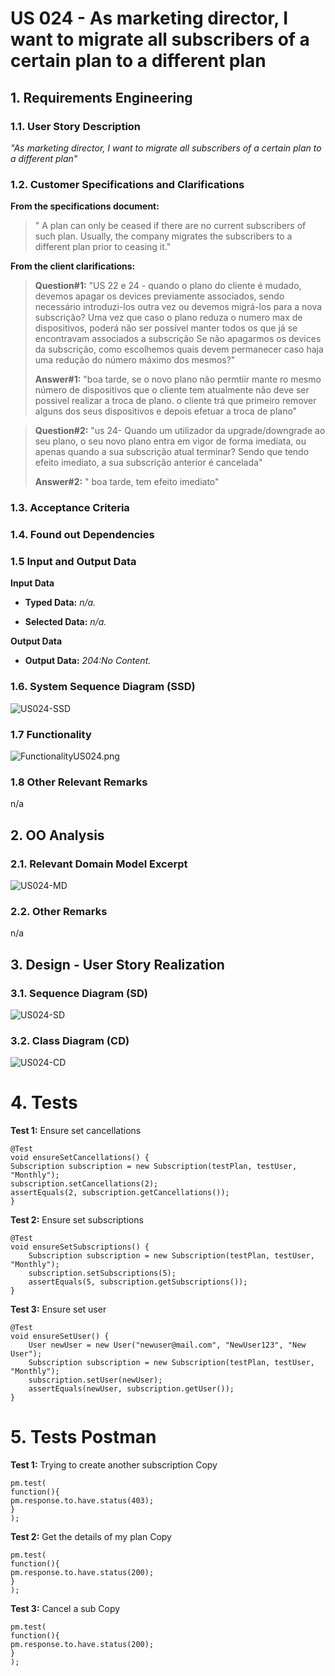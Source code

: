 # US 024 - As marketing director, I want to migrate all subscribers of a certain plan to a different plan


## 1. Requirements Engineering

### 1.1. User Story Description

*"As marketing director, I want to migrate all subscribers of a certain plan to a different plan"*

### 1.2. Customer Specifications and Clarifications 

**From the specifications document:**

> " A plan can only be ceased if there are no current
subscribers of such plan. Usually, the company migrates the subscribers to a different plan prior to ceasing
it."

**From the client clarifications:**

> **Question#1:** "US 22 e 24 -  quando o plano do cliente é mudado, devemos apagar os devices previamente associados, sendo necessário introduzi-los outra vez ou devemos migrá-los para a nova subscrição? Uma vez que caso o plano reduza o numero max de dispositivos, poderá não ser possível manter todos os que já se encontravam associados a subscrição Se não apagarmos os devices da subscrição, como escolhemos quais devem permanecer caso haja uma redução do número máximo dos mesmos?"
>
> **Answer#1:** "boa tarde,
se o novo plano não permtiir mante ro mesmo número de dispositivos que o cliente tem atualmente não deve ser possivel realizar a troca de plano. o cliente trá que primeiro remover alguns dos seus dispositivos e depois efetuar a troca de plano"

> **Question#2:** "us 24- Quando um utilizador da upgrade/downgrade ao seu plano, o seu novo plano entra em vigor de forma imediata, ou apenas quando a sua subscrição atual terminar? Sendo que tendo efeito imediato, a sua subscrição anterior é cancelada"
>
> **Answer#2:** "
boa tarde,
tem efeito imediato"



### 1.3. Acceptance Criteria



### 1.4. Found out Dependencies



### 1.5 Input and Output Data

**Input Data**
* **Typed Data:**
  *n/a.*

* **Selected Data:**
  *n/a.*

**Output Data**
* **Output Data:**
  *204:No Content.*


### 1.6. System Sequence Diagram (SSD)

![US024-SSD](US024-SSD.svg)

### 1.7 Functionality

![FunctionalityUS024.png](US024.png)

### 1.8 Other Relevant Remarks

n/a

## 2. OO Analysis

### 2.1. Relevant Domain Model Excerpt

![US024-MD](US024-MD.svg)

### 2.2. Other Remarks

n/a

## 3. Design - User Story Realization

### 3.1. Sequence Diagram (SD)

![US024-SD](US024-SD.svg)

### 3.2. Class Diagram (CD)

![US024-CD](US024-CD.svg)

# 4. Tests 

**Test 1:** Ensure set cancellations

    @Test
    void ensureSetCancellations() {
    Subscription subscription = new Subscription(testPlan, testUser, "Monthly");
    subscription.setCancellations(2);
    assertEquals(2, subscription.getCancellations());
    }

**Test 2:** Ensure set subscriptions

    @Test
    void ensureSetSubscriptions() {
        Subscription subscription = new Subscription(testPlan, testUser, "Monthly");
        subscription.setSubscriptions(5);
        assertEquals(5, subscription.getSubscriptions());
    }

**Test 3:** Ensure set user

    @Test
    void ensureSetUser() {
        User newUser = new User("newuser@mail.com", "NewUser123", "New User");
        Subscription subscription = new Subscription(testPlan, testUser, "Monthly");
        subscription.setUser(newUser);
        assertEquals(newUser, subscription.getUser());
    }

# 5. Tests Postman

**Test 1:** Trying to create another subscription Copy

    pm.test(
    function(){
    pm.response.to.have.status(403);
    }
    );

**Test 2:** Get the details of my plan Copy
  
    pm.test(
    function(){
    pm.response.to.have.status(200);
    }
    );

**Test 3:** Cancel a sub Copy

    pm.test(
    function(){
    pm.response.to.have.status(200);
    }
    );  
